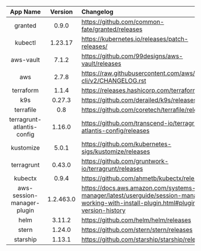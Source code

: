 | App Name | Version | Changelog |
| :------: | :-----: | :------- |
| granted | 0.9.0 | https://github.com/common-fate/granted/releases |
| kubectl | 1.23.17 | https://kubernetes.io/releases/patch-releases/ |
| aws-vault | 7.1.2 | https://github.com/99designs/aws-vault/releases |
| aws | 2.7.8 | https://raw.githubusercontent.com/aws/aws-cli/v2/CHANGELOG.rst |
| terraform | 1.1.4 | https://releases.hashicorp.com/terraform/ |
| k9s | 0.27.3 | https://github.com/derailed/k9s/releases |
| terrafile | 0.8 | https://github.com/coretech/terrafile/releases |
| terragrunt-atlantis-config | 1.16.0 | https://github.com/transcend-io/terragrunt-atlantis-config/releases |
| kustomize | 5.0.1 | https://github.com/kubernetes-sigs/kustomize/releases |
| terragrunt | 0.43.0 | https://github.com/gruntwork-io/terragrunt/releases |
| kubectx | 0.9.4 | https://github.com/ahmetb/kubectx/releases |
| aws-session-manager-plugin | 1.2.463.0 | https://docs.aws.amazon.com/systems-manager/latest/userguide/session-manager-working-with-install-plugin.html#plugin-version-history |
| helm | 3.11.2 | https://github.com/helm/helm/releases |
| stern | 1.24.0 | https://github.com/stern/stern/releases |
| starship | 1.13.1 | https://github.com/starship/starship/releases |
